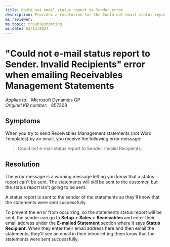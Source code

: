 ```yaml
---
title: Could not email status report to Sender error
description: Provides a resolution for the Could not email status report to Sender error that occurs when you send Receivables Management statements by email in Microsoft Dynamics GP.
ms.reviewer: 
ms.topic: troubleshooting
ms.date: 03/13/2024
---
```

# "Could not e-mail status report to Sender. Invalid Recipients" error when emailing Receivables Management Statements

_Applies to:_ &nbsp; Microsoft Dynamics GP  
_Original KB number:_ &nbsp; 857308

## Symptoms

When you try to send Receivables Management statements (not Word Templates) by an email, you receive the following error message:

> Could not e-mail status report to Sender. Invalid Recipients.

## Resolution

The error message is a warning message letting you know that a status report can't be sent. The statements will still be sent to the customer, but the status report isn't going to be sent.

A status report is sent to the sender of the statements so they'll know that the statements were sent successfully.

To prevent the error from occurring, so the statements status report will be sent, the sender can go to **Setup** > **Sales** > **Receivables** and enter their email address under the **E-mailed Statement** section where it says **Status Recipient**. When they enter their email address here and then email the statements, they'll see an email in their inbox letting them know that the statements were sent successfully.
